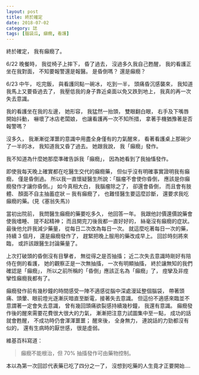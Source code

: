 ```yaml
---
layout: post
title: 終於確定
date: 2018-07-02
category: 誌
tags: [腦袋瓜, 癲癇, 看護]
---
```


終於確定，
我有癲癇了。

6/22 晚餐時，
我從椅子上摔下，
昏了過去，
沒過多久我自己甦醒，
我的看護正坐在我對面，
不知要報警還是報醫。
是昏倒嗎？
還是癲癇？

<!--more-->
6/23 中午，
吃完飯，
與看護同點一碗冰，
吃到一半，
頭痛昏沉感襲來，
我知道我馬上又要昏過去了，
我壓低我的身子靠近桌面以免又跌到地上，
我真的再一次失去意識。

我的看護坐在我的左邊，
她形容，
我猛然一抬頭，
雙眼翻白眼，
右手及下嘴唇開始抖動，
嚇壞了冰店老闆娘，
也讓看護再一次不知所措，
拿著手機猶豫著是否報警嗎？

沒多久，
我漸漸從渾噩的意識中用盡全身僅有的力氣醒來，
看著看護桌上那碗少了一半的冰，
我知道我又昏了過去。
她跟我說，
我「癲癇」發作。

我不知道為什麼她那麼準確告訴我「癲癇」，
因為她看到了我抽慉發作。

即使我每天晚上確實都在吃醫生交代的癲癇藥，
但似乎沒有明確事實證明我有癲癇，
僅是昏倒過。
所以我一直懷疑醫生所說：「腦瘤不會使你昏倒，
應該是你癲癇發作才讓你昏倒。」
如今真相大白，
我腦瘤除之了，
卻還會昏倒，
而且會有肢體、 顏面不自主抽蓄症狀 ─ 我有癲癇了，
也難怪醫生要這麼診斷，
還要求我吃癲癇的藥。(見《塞翁失馬》)

當初出院前，
我問醫生癲癇的藥要吃多久，
他回答一年。
我跟他討價還價說藥會使我嗜睡、 提不起精神；
而且開完刀後我都一直好好的，
絲毫沒有癲癇的症狀。
最後他允許我減少藥量，
從每日二次改為每日一次。
就這麼吃著每日一次的藥，
持續 3 個月，
還是癲癇發作了，
趕緊把晚上服用的藥改成早上。
回診時刻將來臨，
或許該跟醫生討論藥量了。

上次打破頭的昏倒沒有目擊者，
無從得之是否抽搐；
近二次失去意識時剛好有陪侍在側的看護，
她的觀察正是一次無抽搐，
一次有明顯抽搐，
終於讓無知的我們確認是「癲癇」，
所以之前所稱的「昏倒」應該正名為「癲癇」了，
痙攣及非痙攣性癲癇我都有了。

癲癇發作前有幾秒鐘的時間感受一陣不適感從腦中深處漫延整個腦袋，
帶著頭痛、頭暈、眼前燈光逐漸灰暗直至斷電，接著失去意識。
但這份不適感來臨並不意謂著一定會失去意識，
曾有幾回頭痛欲裂感持續幾秒鐘，
我還有意識。
癲癇發作後的醒來需要花費很大很大的力氣，
漸漸把注意力試圖集中至一點，
成功的話就會甦醒，
不成功時仍會渾渾噩噩；
醒來後，
全身無力，
連說話的力勁都沒有似的，
還有生病時的厭世感，
很是虛弱。

維基百科寫道：
>癲癇不能根治，但 70% 抽搐發作可由藥物控制。

本以為第一次回診代表藥已吃了四分之一了，
沒想到吃藥的人生竟才正要開始....
